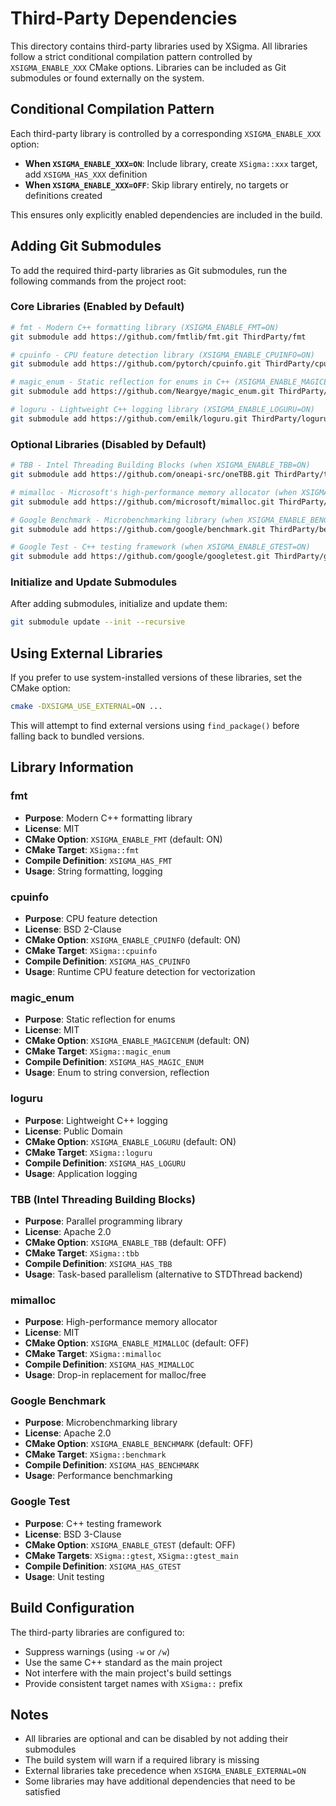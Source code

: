 # Third-Party Dependencies

This directory contains third-party libraries used by XSigma. All libraries follow a strict conditional compilation pattern controlled by `XSIGMA_ENABLE_XXX` CMake options. Libraries can be included as Git submodules or found externally on the system.

## Conditional Compilation Pattern

Each third-party library is controlled by a corresponding `XSIGMA_ENABLE_XXX` option:

- **When `XSIGMA_ENABLE_XXX=ON`**: Include library, create `XSigma::xxx` target, add `XSIGMA_HAS_XXX` definition
- **When `XSIGMA_ENABLE_XXX=OFF`**: Skip library entirely, no targets or definitions created

This ensures only explicitly enabled dependencies are included in the build.

## Adding Git Submodules

To add the required third-party libraries as Git submodules, run the following commands from the project root:

### Core Libraries (Enabled by Default)

```bash
# fmt - Modern C++ formatting library (XSIGMA_ENABLE_FMT=ON)
git submodule add https://github.com/fmtlib/fmt.git ThirdParty/fmt

# cpuinfo - CPU feature detection library (XSIGMA_ENABLE_CPUINFO=ON)
git submodule add https://github.com/pytorch/cpuinfo.git ThirdParty/cpuinfo

# magic_enum - Static reflection for enums in C++ (XSIGMA_ENABLE_MAGICENUM=ON)
git submodule add https://github.com/Neargye/magic_enum.git ThirdParty/magic_enum

# loguru - Lightweight C++ logging library (XSIGMA_ENABLE_LOGURU=ON)
git submodule add https://github.com/emilk/loguru.git ThirdParty/loguru
```

### Optional Libraries (Disabled by Default)

```bash
# TBB - Intel Threading Building Blocks (when XSIGMA_ENABLE_TBB=ON)
git submodule add https://github.com/oneapi-src/oneTBB.git ThirdParty/tbb

# mimalloc - Microsoft's high-performance memory allocator (when XSIGMA_ENABLE_MIMALLOC=ON)
git submodule add https://github.com/microsoft/mimalloc.git ThirdParty/mimalloc

# Google Benchmark - Microbenchmarking library (when XSIGMA_ENABLE_BENCHMARK=ON)
git submodule add https://github.com/google/benchmark.git ThirdParty/benchmark

# Google Test - C++ testing framework (when XSIGMA_ENABLE_GTEST=ON)
git submodule add https://github.com/google/googletest.git ThirdParty/googletest
```

### Initialize and Update Submodules

After adding submodules, initialize and update them:

```bash
git submodule update --init --recursive
```

## Using External Libraries

If you prefer to use system-installed versions of these libraries, set the CMake option:

```bash
cmake -DXSIGMA_USE_EXTERNAL=ON ...
```

This will attempt to find external versions using `find_package()` before falling back to bundled versions.

## Library Information

### fmt
- **Purpose**: Modern C++ formatting library
- **License**: MIT
- **CMake Option**: `XSIGMA_ENABLE_FMT` (default: ON)
- **CMake Target**: `XSigma::fmt`
- **Compile Definition**: `XSIGMA_HAS_FMT`
- **Usage**: String formatting, logging

### cpuinfo
- **Purpose**: CPU feature detection
- **License**: BSD 2-Clause
- **CMake Option**: `XSIGMA_ENABLE_CPUINFO` (default: ON)
- **CMake Target**: `XSigma::cpuinfo`
- **Compile Definition**: `XSIGMA_HAS_CPUINFO`
- **Usage**: Runtime CPU feature detection for vectorization

### magic_enum
- **Purpose**: Static reflection for enums
- **License**: MIT
- **CMake Option**: `XSIGMA_ENABLE_MAGICENUM` (default: ON)
- **CMake Target**: `XSigma::magic_enum`
- **Compile Definition**: `XSIGMA_HAS_MAGIC_ENUM`
- **Usage**: Enum to string conversion, reflection

### loguru
- **Purpose**: Lightweight C++ logging
- **License**: Public Domain
- **CMake Option**: `XSIGMA_ENABLE_LOGURU` (default: ON)
- **CMake Target**: `XSigma::loguru`
- **Compile Definition**: `XSIGMA_HAS_LOGURU`
- **Usage**: Application logging

### TBB (Intel Threading Building Blocks)
- **Purpose**: Parallel programming library
- **License**: Apache 2.0
- **CMake Option**: `XSIGMA_ENABLE_TBB` (default: OFF)
- **CMake Target**: `XSigma::tbb`
- **Compile Definition**: `XSIGMA_HAS_TBB`
- **Usage**: Task-based parallelism (alternative to STDThread backend)

### mimalloc
- **Purpose**: High-performance memory allocator
- **License**: MIT
- **CMake Option**: `XSIGMA_ENABLE_MIMALLOC` (default: OFF)
- **CMake Target**: `XSigma::mimalloc`
- **Compile Definition**: `XSIGMA_HAS_MIMALLOC`
- **Usage**: Drop-in replacement for malloc/free

### Google Benchmark
- **Purpose**: Microbenchmarking library
- **License**: Apache 2.0
- **CMake Option**: `XSIGMA_ENABLE_BENCHMARK` (default: OFF)
- **CMake Target**: `XSigma::benchmark`
- **Compile Definition**: `XSIGMA_HAS_BENCHMARK`
- **Usage**: Performance benchmarking

### Google Test
- **Purpose**: C++ testing framework
- **License**: BSD 3-Clause
- **CMake Option**: `XSIGMA_ENABLE_GTEST` (default: OFF)
- **CMake Targets**: `XSigma::gtest`, `XSigma::gtest_main`
- **Compile Definition**: `XSIGMA_HAS_GTEST`
- **Usage**: Unit testing

## Build Configuration

The third-party libraries are configured to:
- Suppress warnings (using `-w` or `/w`)
- Use the same C++ standard as the main project
- Not interfere with the main project's build settings
- Provide consistent target names with `XSigma::` prefix

## Notes

- All libraries are optional and can be disabled by not adding their submodules
- The build system will warn if a required library is missing
- External libraries take precedence when `XSIGMA_ENABLE_EXTERNAL=ON`
- Some libraries may have additional dependencies that need to be satisfied

